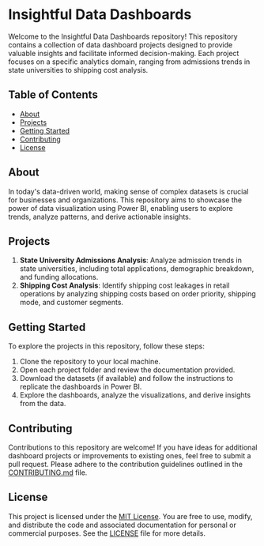 # Insightful Data Dashboards

Welcome to the Insightful Data Dashboards repository! This repository contains a collection of data dashboard projects designed to provide valuable insights and facilitate informed decision-making. Each project focuses on a specific analytics domain, ranging from admissions trends in state universities to shipping cost analysis.

## Table of Contents
- [About](#about)
- [Projects](#projects)
- [Getting Started](#getting-started)
- [Contributing](#contributing)
- [License](#license)

## About
In today's data-driven world, making sense of complex datasets is crucial for businesses and organizations. This repository aims to showcase the power of data visualization using Power BI, enabling users to explore trends, analyze patterns, and derive actionable insights.

## Projects
1. **State University Admissions Analysis**: Analyze admission trends in state universities, including total applications, demographic breakdown, and funding allocations.
2. **Shipping Cost Analysis**: Identify shipping cost leakages in retail operations by analyzing shipping costs based on order priority, shipping mode, and customer segments.

## Getting Started
To explore the projects in this repository, follow these steps:
1. Clone the repository to your local machine.
2. Open each project folder and review the documentation provided.
3. Download the datasets (if available) and follow the instructions to replicate the dashboards in Power BI.
4. Explore the dashboards, analyze the visualizations, and derive insights from the data.

## Contributing
Contributions to this repository are welcome! If you have ideas for additional dashboard projects or improvements to existing ones, feel free to submit a pull request. Please adhere to the contribution guidelines outlined in the [CONTRIBUTING.md](CONTRIBUTING.md) file.

## License
This project is licensed under the [MIT License](LICENSE). You are free to use, modify, and distribute the code and associated documentation for personal or commercial purposes. See the [LICENSE](LICENSE) file for more details.